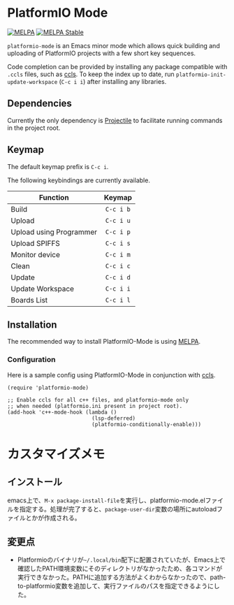 # PlatformIO Mode
[![MELPA](https://melpa.org/packages/platformio-mode-badge.svg)](https://melpa.org/#/platformio-mode)
[![MELPA Stable](https://stable.melpa.org/packages/platformio-mode-badge.svg)](https://stable.melpa.org/#/platformio-mode)


`platformio-mode` is an Emacs minor mode which allows quick building and uploading of
PlatformIO projects with a few short key sequences.

Code completion can be provided by installing any package compatible with `.ccls` files,
such as [ccls](https://github.com/MaskRay/emacs-ccls). To keep the index up to date, run
`platformio-init-update-workspace` (`C-c i i`) after installing any libraries.


## Dependencies

Currently the only dependency is [Projectile](https://github.com/bbatsov/projectile)
to facilitate running commands in the project root.


## Keymap

The default keymap prefix is `C-c i`.

The following keybindings are currently available.

| Function                | Keymap    |
| --------                | :-------: |
| Build                   | `C-c i b` |
| Upload                  | `C-c i u` |
| Upload using Programmer | `C-c i p` |
| Upload SPIFFS           | `C-c i s` |
| Monitor device          | `C-c i m` |
| Clean                   | `C-c i c` |
| Update                  | `C-c i d` |
| Update Workspace        | `C-c i i` |
| Boards List             | `C-c i l` |


## Installation

The recommended way to install PlatformIO-Mode is using [MELPA](https://melpa.org/).

### Configuration

Here is a sample config using PlatformIO-Mode in conjunction with [ccls](https://github.com/MaskRay/emacs-ccls).

```elisp
(require 'platformio-mode)

;; Enable ccls for all c++ files, and platformio-mode only
;; when needed (platformio.ini present in project root).
(add-hook 'c++-mode-hook (lambda ()
                           (lsp-deferred)
                           (platformio-conditionally-enable)))
```

# カスタマイズメモ
## インストール
emacs上で、`M-x package-install-file`を実行し、platformio-mode.elファイルを指定する。処理が完了すると、`package-user-dir`変数の場所にautoloadファイルとかが作成される。

## 変更点
- Platformioのバイナリが`~/.local/bin`配下に配置されていたが、Emacs上で確認したPATH環境変数にそのディレクトリがなかったため、各コマンドが実行できなかった。PATHに追加する方法がよくわからなかったので、path-to-platformio変数を追加して、実行ファイルのパスを指定できるようにした。
